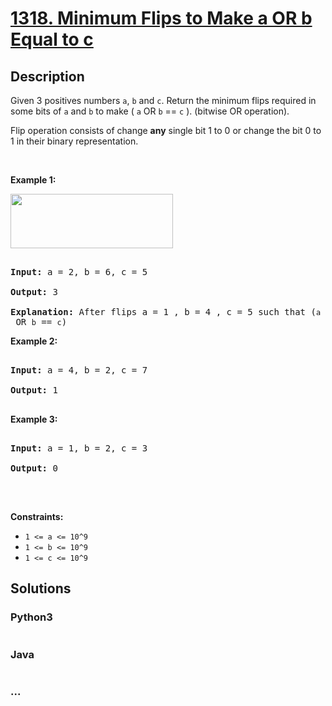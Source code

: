 # [1318. Minimum Flips to Make a OR b Equal to c](https://leetcode.com/problems/minimum-flips-to-make-a-or-b-equal-to-c)



## Description

<p>Given 3 positives numbers <code>a</code>, <code>b</code> and <code>c</code>. Return the minimum flips required in some bits of <code>a</code> and <code>b</code> to make (&nbsp;<code>a</code> OR <code>b</code> == <code>c</code>&nbsp;). (bitwise OR operation).<br />

Flip operation&nbsp;consists of change&nbsp;<strong>any</strong>&nbsp;single bit 1 to 0 or change the bit 0 to 1&nbsp;in their binary representation.</p>



<p>&nbsp;</p>

<p><strong>Example 1:</strong></p>



<p><img alt="" src="https://cdn.jsdelivr.net/gh/yanglr/leetcode-ac@master/assets/1300-1399/1318.Minimum%20Flips%20to%20Make%20a%20OR%20b%20Equal%20to%20c/images/sample_3_1676.png" style="width: 260px; height: 87px;" /></p>



<pre>

<strong>Input:</strong> a = 2, b = 6, c = 5

<strong>Output:</strong> 3

<strong>Explanation: </strong>After flips a = 1 , b = 4 , c = 5 such that (<code>a</code> OR <code>b</code> == <code>c</code>)</pre>



<p><strong>Example 2:</strong></p>



<pre>

<strong>Input:</strong> a = 4, b = 2, c = 7

<strong>Output:</strong> 1

</pre>



<p><strong>Example 3:</strong></p>



<pre>

<strong>Input:</strong> a = 1, b = 2, c = 3

<strong>Output:</strong> 0

</pre>



<p>&nbsp;</p>

<p><strong>Constraints:</strong></p>



<ul>
	<li><code>1 &lt;= a &lt;= 10^9</code></li>
	<li><code>1 &lt;= b&nbsp;&lt;= 10^9</code></li>
	<li><code>1 &lt;= c&nbsp;&lt;= 10^9</code></li>
</ul>

## Solutions

<!-- tabs:start -->

### **Python3**

```python

```

### **Java**

```java

```

### **...**

```

```

<!-- tabs:end -->

